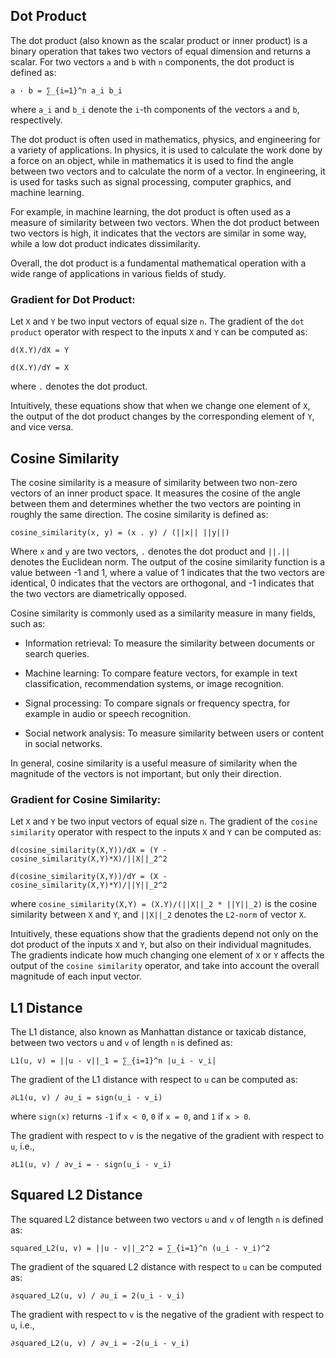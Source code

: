 ## Dot Product

The dot product (also known as the scalar product
or inner product) is a binary operation that takes
two vectors of equal dimension and returns
a scalar. For two vectors `a` and `b` with `n`
components, the dot product is defined as:

```
a · b = ∑_{i=1}^n a_i b_i
```

where `a_i` and `b_i` denote the `i`-th components
of the vectors `a` and `b`, respectively.

The dot product is often used in mathematics,
physics, and engineering for a variety of
applications. In physics, it is used to calculate
the work done by a force on an object, while in
mathematics it is used to find the angle between
two vectors and to calculate the norm of
a vector. In engineering, it is used for tasks
such as signal processing, computer graphics, and
machine learning.

For example, in machine learning, the dot product
is often used as a measure of similarity between
two vectors. When the dot product between two
vectors is high, it indicates that the vectors are
similar in some way, while a low dot product
indicates dissimilarity.

Overall, the dot product is a fundamental
mathematical operation with a wide range of
applications in various fields of study.

### **Gradient for Dot Product:**

Let `X` and `Y` be two input vectors of equal size
`n`. The gradient of the `dot product` operator
with respect to the inputs `X` and `Y` can be
computed as:

`d(X.Y)/dX = Y`

`d(X.Y)/dY = X`

where `.` denotes the dot product.

Intuitively, these equations show that when we
change one element of `X`, the output of the dot
product changes by the corresponding element of
`Y`, and vice versa.

## Cosine Similarity

The cosine similarity is a measure of similarity
between two non-zero vectors of an inner product
space. It measures the cosine of the angle between
them and determines whether the two vectors are
pointing in roughly the same direction. The cosine
similarity is defined as:

```
cosine_similarity(x, y) = (x . y) / (||x|| ||y||)
```

Where `x` and `y` are two vectors, `.` denotes the
dot product and `||.||` denotes the Euclidean
norm. The output of the cosine similarity function
is a value between -1 and 1, where a value of
1 indicates that the two vectors are identical,
0 indicates that the vectors are orthogonal, and
-1 indicates that the two vectors are
diametrically opposed.

Cosine similarity is commonly used as a similarity
measure in many fields, such as:

- Information retrieval: To measure the similarity
  between documents or search queries.

- Machine learning: To compare feature vectors,
  for example in text classification,
  recommendation systems, or image recognition.

- Signal processing: To compare signals or
  frequency spectra, for example in audio or
  speech recognition.

- Social network analysis: To measure similarity
  between users or content in social networks.

In general, cosine similarity is a useful measure
of similarity when the magnitude of the vectors is
not important, but only their direction.


### **Gradient for Cosine Similarity:**

Let `X` and `Y` be two input vectors of equal size
`n`. The gradient of the `cosine similarity`
operator with respect to the inputs `X` and `Y`
can be computed as:

`d(cosine_similarity(X,Y))/dX = (Y - cosine_similarity(X,Y)*X)/||X||_2^2`

`d(cosine_similarity(X,Y))/dY = (X - cosine_similarity(X,Y)*Y)/||Y||_2^2`

where 
`cosine_similarity(X,Y) = (X.Y)/(||X||_2 * ||Y||_2)` 
is the cosine similarity between `X` and `Y`, and 
`||X||_2` denotes the `L2-norm` of vector `X`.

Intuitively, these equations show that the
gradients depend not only on the dot product of
the inputs `X` and `Y`, but also on their
individual magnitudes. The gradients indicate how
much changing one element of `X` or `Y` affects
the output of the `cosine similarity` operator,
and take into account the overall magnitude of
each input vector.


## L1 Distance

The L1 distance, also known as Manhattan distance
or taxicab distance, between two vectors `u` and
`v` of length `n` is defined as:

```
L1(u, v) = ||u - v||_1 = ∑_{i=1}^n |u_i - v_i|
```

The gradient of the L1 distance with respect to
`u` can be computed as:

```
∂L1(u, v) / ∂u_i = sign(u_i - v_i)
```

where `sign(x)` returns `-1` if `x < 0`, `0` if `x = 0`, 
and `1` if `x > 0`. 

The gradient with respect to `v` is the negative
of the gradient with respect to `u`, i.e.,

```
∂L1(u, v) / ∂v_i = - sign(u_i - v_i)
```

## Squared L2 Distance

The squared L2 distance between two vectors `u`
and `v` of length `n` is defined as:

```
squared_L2(u, v) = ||u - v||_2^2 = ∑_{i=1}^n (u_i - v_i)^2
```

The gradient of the squared L2 distance with
respect to `u` can be computed as:

```
∂squared_L2(u, v) / ∂u_i = 2(u_i - v_i)
```

The gradient with respect to `v` is the negative
of the gradient with respect to `u`, i.e.,

```
∂squared_L2(u, v) / ∂v_i = -2(u_i - v_i)
```

